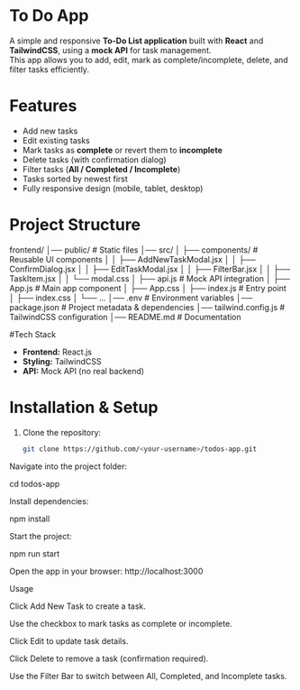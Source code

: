 #  To Do App

A simple and responsive **To-Do List application** built with **React** and **TailwindCSS**, using a **mock API** for task management.  
This app allows you to add, edit, mark as complete/incomplete, delete, and filter tasks efficiently.



#  Features
- Add new tasks  
- Edit existing tasks  
- Mark tasks as **complete** or revert them to **incomplete**  
- Delete tasks (with confirmation dialog)  
- Filter tasks (**All / Completed / Incomplete**)  
- Tasks sorted by newest first  
- Fully responsive design (mobile, tablet, desktop)  



# Project Structure
frontend/
│── public/ # Static files
│── src/
│ ├── components/ # Reusable UI components
│ │ ├── AddNewTaskModal.jsx
│ │ ├── ConfirmDialog.jsx
│ │ ├── EditTaskModal.jsx
│ │ ├── FilterBar.jsx
│ │ ├── TaskItem.jsx
│ │ └── modal.css
│ ├── api.js # Mock API integration
│ ├── App.js # Main app component
│ ├── App.css
│ ├── index.js # Entry point
│ ├── index.css
│ └── ...
│── .env # Environment variables
│── package.json # Project metadata & dependencies
│── tailwind.config.js # TailwindCSS configuration
│── README.md # Documentation




#Tech Stack
- **Frontend:** React.js
- **Styling:** TailwindCSS  
- **API:** Mock API (no real backend)  



# Installation & Setup
1. Clone the repository:
   ```bash
   git clone https://github.com/<your-username>/todos-app.git


Navigate into the project folder:

cd todos-app


Install dependencies:

npm install


Start the project:

npm run start


Open the app in your browser:
http://localhost:3000

Usage

Click Add New Task to create a task.

Use the checkbox to mark tasks as complete or incomplete.

Click Edit to update task details.

Click Delete to remove a task (confirmation required).

Use the Filter Bar to switch between All, Completed, and Incomplete tasks.

